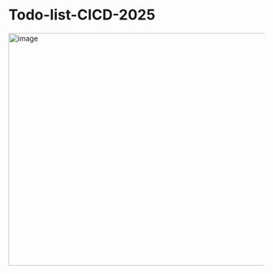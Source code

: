 # Todo-list-CICD-2025

<img width="914" height="459" alt="image" src="https://github.com/user-attachments/assets/d683d509-c71d-4f4a-8001-b5d79d302190" />
